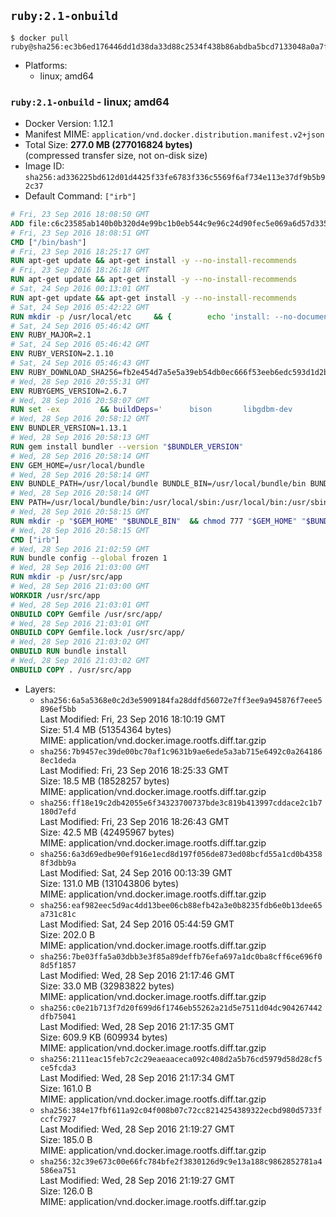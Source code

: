 ## `ruby:2.1-onbuild`

```console
$ docker pull ruby@sha256:ec3b6ed176446dd1d38da33d88c2534f438b86abdba5bcd7133048a0a7fb23b0
```

-	Platforms:
	-	linux; amd64

### `ruby:2.1-onbuild` - linux; amd64

-	Docker Version: 1.12.1
-	Manifest MIME: `application/vnd.docker.distribution.manifest.v2+json`
-	Total Size: **277.0 MB (277016824 bytes)**  
	(compressed transfer size, not on-disk size)
-	Image ID: `sha256:ad336225bd612d01d4425f33fe6783f336c5569f6af734e113e37df9b5b92c37`
-	Default Command: `["irb"]`

```dockerfile
# Fri, 23 Sep 2016 18:08:50 GMT
ADD file:c6c23585ab140b0b320d4e99bc1b0eb544c9e96c24d90fec5e069a6d57d335ca in / 
# Fri, 23 Sep 2016 18:08:51 GMT
CMD ["/bin/bash"]
# Fri, 23 Sep 2016 18:25:17 GMT
RUN apt-get update && apt-get install -y --no-install-recommends 		ca-certificates 		curl 		wget 	&& rm -rf /var/lib/apt/lists/*
# Fri, 23 Sep 2016 18:26:18 GMT
RUN apt-get update && apt-get install -y --no-install-recommends 		bzr 		git 		mercurial 		openssh-client 		subversion 				procps 	&& rm -rf /var/lib/apt/lists/*
# Sat, 24 Sep 2016 00:13:01 GMT
RUN apt-get update && apt-get install -y --no-install-recommends 		autoconf 		automake 		bzip2 		file 		g++ 		gcc 		imagemagick 		libbz2-dev 		libc6-dev 		libcurl4-openssl-dev 		libdb-dev 		libevent-dev 		libffi-dev 		libgeoip-dev 		libglib2.0-dev 		libjpeg-dev 		libkrb5-dev 		liblzma-dev 		libmagickcore-dev 		libmagickwand-dev 		libmysqlclient-dev 		libncurses-dev 		libpng-dev 		libpq-dev 		libreadline-dev 		libsqlite3-dev 		libssl-dev 		libtool 		libwebp-dev 		libxml2-dev 		libxslt-dev 		libyaml-dev 		make 		patch 		xz-utils 		zlib1g-dev 	&& rm -rf /var/lib/apt/lists/*
# Sat, 24 Sep 2016 05:42:22 GMT
RUN mkdir -p /usr/local/etc 	&& { 		echo 'install: --no-document'; 		echo 'update: --no-document'; 	} >> /usr/local/etc/gemrc
# Sat, 24 Sep 2016 05:46:42 GMT
ENV RUBY_MAJOR=2.1
# Sat, 24 Sep 2016 05:46:42 GMT
ENV RUBY_VERSION=2.1.10
# Sat, 24 Sep 2016 05:46:43 GMT
ENV RUBY_DOWNLOAD_SHA256=fb2e454d7a5e5a39eb54db0ec666f53eeb6edc593d1d2b970ae4d150b831dd20
# Wed, 28 Sep 2016 20:55:31 GMT
ENV RUBYGEMS_VERSION=2.6.7
# Wed, 28 Sep 2016 20:58:07 GMT
RUN set -ex 		&& buildDeps=' 		bison 		libgdbm-dev 		ruby 	' 	&& apt-get update 	&& apt-get install -y --no-install-recommends $buildDeps 	&& rm -rf /var/lib/apt/lists/* 		&& wget -O ruby.tar.gz "https://cache.ruby-lang.org/pub/ruby/$RUBY_MAJOR/ruby-$RUBY_VERSION.tar.gz" 	&& echo "$RUBY_DOWNLOAD_SHA256 *ruby.tar.gz" | sha256sum -c - 		&& mkdir -p /usr/src/ruby 	&& tar -xzf ruby.tar.gz -C /usr/src/ruby --strip-components=1 	&& rm ruby.tar.gz 		&& cd /usr/src/ruby 		&& { 		echo '#define ENABLE_PATH_CHECK 0'; 		echo; 		cat file.c; 	} > file.c.new 	&& mv file.c.new file.c 		&& autoconf 	&& ./configure --disable-install-doc 	&& make -j"$(nproc)" 	&& make install 		&& apt-get purge -y --auto-remove $buildDeps 	&& cd / 	&& rm -r /usr/src/ruby 		&& gem update --system "$RUBYGEMS_VERSION"
# Wed, 28 Sep 2016 20:58:12 GMT
ENV BUNDLER_VERSION=1.13.1
# Wed, 28 Sep 2016 20:58:13 GMT
RUN gem install bundler --version "$BUNDLER_VERSION"
# Wed, 28 Sep 2016 20:58:14 GMT
ENV GEM_HOME=/usr/local/bundle
# Wed, 28 Sep 2016 20:58:14 GMT
ENV BUNDLE_PATH=/usr/local/bundle BUNDLE_BIN=/usr/local/bundle/bin BUNDLE_SILENCE_ROOT_WARNING=1 BUNDLE_APP_CONFIG=/usr/local/bundle
# Wed, 28 Sep 2016 20:58:14 GMT
ENV PATH=/usr/local/bundle/bin:/usr/local/sbin:/usr/local/bin:/usr/sbin:/usr/bin:/sbin:/bin
# Wed, 28 Sep 2016 20:58:15 GMT
RUN mkdir -p "$GEM_HOME" "$BUNDLE_BIN" 	&& chmod 777 "$GEM_HOME" "$BUNDLE_BIN"
# Wed, 28 Sep 2016 20:58:15 GMT
CMD ["irb"]
# Wed, 28 Sep 2016 21:02:59 GMT
RUN bundle config --global frozen 1
# Wed, 28 Sep 2016 21:03:00 GMT
RUN mkdir -p /usr/src/app
# Wed, 28 Sep 2016 21:03:00 GMT
WORKDIR /usr/src/app
# Wed, 28 Sep 2016 21:03:01 GMT
ONBUILD COPY Gemfile /usr/src/app/
# Wed, 28 Sep 2016 21:03:01 GMT
ONBUILD COPY Gemfile.lock /usr/src/app/
# Wed, 28 Sep 2016 21:03:02 GMT
ONBUILD RUN bundle install
# Wed, 28 Sep 2016 21:03:02 GMT
ONBUILD COPY . /usr/src/app
```

-	Layers:
	-	`sha256:6a5a5368e0c2d3e5909184fa28ddfd56072e7ff3ee9a945876f7eee5896ef5bb`  
		Last Modified: Fri, 23 Sep 2016 18:10:19 GMT  
		Size: 51.4 MB (51354364 bytes)  
		MIME: application/vnd.docker.image.rootfs.diff.tar.gzip
	-	`sha256:7b9457ec39de00bc70af1c9631b9ae6ede5a3ab715e6492c0a2641868ec1deda`  
		Last Modified: Fri, 23 Sep 2016 18:25:33 GMT  
		Size: 18.5 MB (18528257 bytes)  
		MIME: application/vnd.docker.image.rootfs.diff.tar.gzip
	-	`sha256:ff18e19c2db42055e6f34323700737bde3c819b413997cddace2c1b7180d7efd`  
		Last Modified: Fri, 23 Sep 2016 18:26:43 GMT  
		Size: 42.5 MB (42495967 bytes)  
		MIME: application/vnd.docker.image.rootfs.diff.tar.gzip
	-	`sha256:6a3d69edbe90ef916e1ecd8d197f056de873ed08bcfd55a1cd0b43588f3dbb9a`  
		Last Modified: Sat, 24 Sep 2016 00:13:39 GMT  
		Size: 131.0 MB (131043806 bytes)  
		MIME: application/vnd.docker.image.rootfs.diff.tar.gzip
	-	`sha256:eaf982eec5d9ac4dd13bee06cb88efb42a3e0b8235fdb6e0b13dee65a731c81c`  
		Last Modified: Sat, 24 Sep 2016 05:44:59 GMT  
		Size: 202.0 B  
		MIME: application/vnd.docker.image.rootfs.diff.tar.gzip
	-	`sha256:7be03ffa5a03dbb3e3f85a89deffb76efa697a1dc0ba8cff6ce696f08d5f1857`  
		Last Modified: Wed, 28 Sep 2016 21:17:46 GMT  
		Size: 33.0 MB (32983822 bytes)  
		MIME: application/vnd.docker.image.rootfs.diff.tar.gzip
	-	`sha256:c0e21b713f7d20f699d6f1746eb55262a21d5e7511d04dc904267442dfb75041`  
		Last Modified: Wed, 28 Sep 2016 21:17:35 GMT  
		Size: 609.9 KB (609934 bytes)  
		MIME: application/vnd.docker.image.rootfs.diff.tar.gzip
	-	`sha256:2111eac15feb7c2c29eaeaaceca092c408d2a5b76cd5979d58d28cf5ce5fcda3`  
		Last Modified: Wed, 28 Sep 2016 21:17:34 GMT  
		Size: 161.0 B  
		MIME: application/vnd.docker.image.rootfs.diff.tar.gzip
	-	`sha256:384e17fbf611a92c04f008b07c72cc8214254389322ecbd980d5733fccfc7927`  
		Last Modified: Wed, 28 Sep 2016 21:19:27 GMT  
		Size: 185.0 B  
		MIME: application/vnd.docker.image.rootfs.diff.tar.gzip
	-	`sha256:32c39e673c00e66fc784bfe2f3830126d9c9e13a188c9862852781a4586ea751`  
		Last Modified: Wed, 28 Sep 2016 21:19:27 GMT  
		Size: 126.0 B  
		MIME: application/vnd.docker.image.rootfs.diff.tar.gzip

